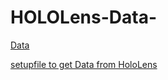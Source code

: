 # HOLOLens-Data-

[Data](https://drive.google.com/file/d/1tX8ijogpk0LN8TUeeMMzwAQdn1wuyMSX/view?usp=sharing)


[setupfile to get Data from HoloLens](https://drive.google.com/file/d/10G6hgfdNlNr5fKLtT3UwNS06HKeiqAAa/view?usp=sharing)
